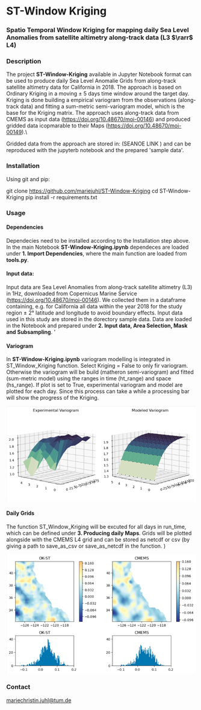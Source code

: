 # **ST-Window Kriging** 
### **Spatio Temporal Window Kriging** for mapping daily Sea Level Anomalies from satellite altimetry along-track data (L3 $\rarr$ L4)


### Description 
The project **ST-Window-Kriging** available in Jupyter Notebook format can be used to produce daily Sea Level Anomalie Grids from along-track satellite altimetry data for California in 2018. The approach is based on Ordinary Kriging in a moving $\pm$ 5 days time window around the target day. Kriging is done building a empirical variogram from the observations (along-track data) and fitting a sum-metric semi-variogram model, which is the base for the Kriging matrix. The approach uses along-track data from CMEMS as input data (https://doi.org/10.48670/moi-00146) and produced gridded data icopmarable to their Maps (https://doi.org/10.48670/moi-00149).\\

Gridded data from the approach are stored in: (SEANOE LINK ) and can be reproduced with the jupyterb notebook and the prepared 'sample data'.


### Installation 
Using git and pip: 

git clone https://github.com/mariejuhl/ST-Window-Kriging
cd ST-Window-Kriging
pip install -r requirements.txt


### Usage 
#### Dependencies
Dependecies need to be installed according to the Installation step above. In the main Notebook  **ST-Window-Kriging.ipynb** dependeces are loaded under **1. Import Dependencies**, where the main function are loaded from **tools.py**. 

#### Input data:
Input data are Sea Level Anomalies from along-track satellite altimetry (L3) in 1Hz, downloaded from Copernicus Marine Service (https://doi.org/10.48670/moi-00146). We collected them in a dataframe containing, e.g. for California all data within the year 2018 for the study region $\pm$ 2° latitude and longitude to avoid boundary effects. Input data used in this study are stored in the dorectory sample data. Data are loaded in the Notebook and prepared under **2. Input data, Area Selection, Mask and Subsampling**. '

#### Variogram 
In **ST-Window-Kriging.ipynb** variogram modelling is integrated in ST_Window_Kriging function. Select Kriging = False to only fir variogram. Otherwise the variogram will be build (matheron semi-variogram) and fitted (sum-metric model) using the ranges in time (ht_range) and space (hs_range). If plot is set to True, experimental variogram and model are plotted for each day. Since this process can take a while a processing bar will show the progress of the Kriging.

![Alt text](sample_variogram.png)

#### Daily Grids
The function ST_Window_Kriging will be excuted for all days in run_time, which can be defined under **3. Producing daily Maps**. Grids will be plotted alongside with the CMEMS L4 grid and can be stored as netcdf or csv (by giving a path to save_as_csv or save_as_netcdf in the function. )

![Alt text](sample_output.png)


### Contact
mariechristin.juhl@tum.de